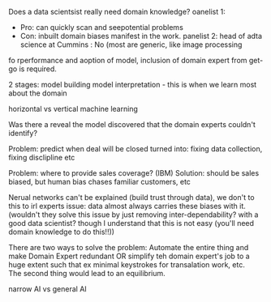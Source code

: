 Does a data scientsist really need domain knowledge? 
oanelist 1:
- Pro: can quickly scan and seepotential problems
- Con: inbuilt domain biases manifest in the work.
panelist 2: 
head of adta science at Cummins : No (most are generic, like image processing

fo rperformance and aoption of model, inclusion of domain expert from get-go is required.

2 stages: 
model building
model interpretation - this is when we learn most about the domain

horizontal vs vertical machine learning 



Was there a reveal the model discovered that the domain experts couldn't identify? 

Problem: predict when deal will be closed
turned into: fixing data collection, fixing disclipline etc

Problem: where to provide sales coverage? (IBM)
Solution: should be sales biased, but human bias chases familiar customers, etc

Nerual networks can't be explained (build trust through data), we don't to this to irl experts
issue: data almost always carries these biases with it. 
(wouldn't they solve this issue by just removing inter-dependability? with a good data scientist? though I understand that this is not easy (you'll need domain knowledge to do this!!))


There are two ways to solve the problem: Automate the entire thing and make Domain Expert redundant OR simplify teh domain expert's job to a huge extent such that ex minimal keystrokes for transalation work, etc.  
The second thing would lead to an equilibrium.

narrow AI vs general AI 




